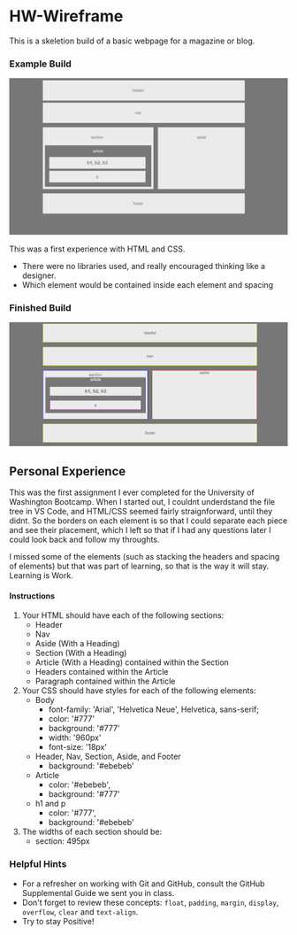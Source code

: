 # HW-Wireframe
 This is a skeletion build of a basic webpage for a magazine or blog. 
 
 ### Example Build
 ![example build](readMePhotos/download.png)

This was a first experience with HTML and CSS. 
 - There were no libraries used, and really encouraged thinking like a designer.
 - Which element would be contained inside each element and spacing

 ### Finished Build
![finished build](readMePhotos/wireframeAssignment.png)

## Personal Experience
This was the first assignment I ever completed for the University of Washington Bootcamp. When I started out, I couldnt underdstand the file tree in VS Code, and  HTML/CSS seemed fairly straignforward, until they didnt. So  the borders on each element is so that I could separate each piece and see their placement, which I left so that if I had any questions later I could look back and follow my throughts. 

I missed some of the elements (such as stacking the headers and spacing of elements) but that was part of learning, so that is the way it will stay. Learning is Work.

#### Instructions
1. Your HTML should have each of the following sections:
   * Header
   * Nav
   * Aside (With a Heading)
   * Section (With a Heading)
   * Article (With a Heading) contained within the Section
   * Headers contained within the Article
   * Paragraph contained within the Article
2. Your CSS should have styles for each of the following elements:
   * Body
     * font-family: 'Arial', 'Helvetica Neue', Helvetica, sans-serif;
     * color: '#777'
     * background: '#777'
     * width: '960px'
     * font-size: '18px'
   * Header, Nav, Section, Aside, and Footer
     * background: '#ebebeb'
   * Article
     * color: '#ebebeb',
     * background: '#777'
   * h1 and p
     * color: '#777',
     * background: '#ebebeb'
3. The widths of each section should be:
   * section: 495px

### Helpful Hints

* For a refresher on working with Git and GitHub, consult the GitHub Supplemental Guide we sent you in class.
* Don't forget to review these concepts: `float`, `padding`, `margin`, `display`, `overflow`, `clear` and `text-align`.
* Try to stay Positive!
